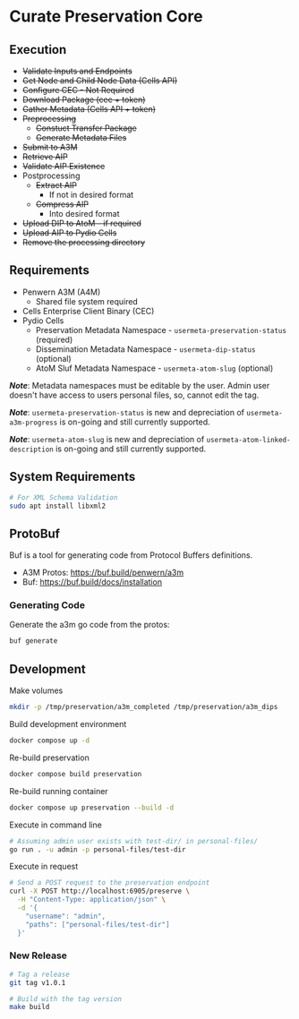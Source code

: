 
# Curate Preservation Core

## Execution

- ~~Validate Inputs and Endpoints~~
- ~~Get Node and Child Node Data (Cells API)~~
- ~~Configure CEC - Not Required~~
- ~~Download Package (cec + token)~~
- ~~Gather Metadata (Cells API + token)~~
- ~~Preprocessing~~
  - ~~Constuct Transfer Package~~
  - ~~Generate Metadata Files~~
- ~~Submit to A3M~~
- ~~Retrieve AIP~~
- ~~Validate AIP Existence~~
- Postprocessing
  - ~~Extract AIP~~
    - If not in desired format
  - ~~Compress AIP~~
    - Into desired format
- ~~Upload DIP to AtoM - if required~~
- ~~Upload AIP to Pydio Cells~~
- ~~Remove the processing directory~~

## Requirements

- Penwern A3M (A4M)
  - Shared file system required
- Cells Enterprise Client Binary (CEC)
- Pydio Cells
  - Preservation Metadata Namespace - `usermeta-preservation-status` (required)
  - Dissemination Metadata Namespace - `usermeta-dip-status` (optional)
  - AtoM Sluf Metadata Namespace - `usermeta-atom-slug` (optional)

***Note***: Metadata namespaces must be editable by the user. Admin user doesn't have access to users personal files, so, cannot edit the tag.

***Note***: `usermeta-preservation-status` is new and depreciation of `usermeta-a3m-progress` is on-going and still currently supported.

***Note***: `usermeta-atom-slug` is new and depreciation of `usermeta-atom-linked-description` is on-going and still currently supported.

## System Requirements

```bash
# For XML Schema Validation
sudo apt install libxml2
```

## ProtoBuf

Buf is a tool for generating code from Protocol Buffers definitions.

- A3M Protos: <https://buf.build/penwern/a3m>
- Buf: <https://buf.build/docs/installation>

### Generating Code

Generate the a3m go code from the protos:

```bash
buf generate
```

## Development

Make volumes

```bash
mkdir -p /tmp/preservation/a3m_completed /tmp/preservation/a3m_dips
```

Build development environment

```bash
docker compose up -d
```

Re-build preservation

```bash
docker compose build preservation
```

Re-build running container

```bash
docker compose up preservation --build -d
```

Execute in command line

```bash
# Assuming admin user exists with test-dir/ in personal-files/
go run . -u admin -p personal-files/test-dir
```

Execute in request

```bash
# Send a POST request to the preservation endpoint
curl -X POST http://localhost:6905/preserve \
  -H "Content-Type: application/json" \
  -d '{
    "username": "admin",
    "paths": ["personal-files/test-dir"]
  }'
```
### New Release

```sh
# Tag a release
git tag v1.0.1

# Build with the tag version
make build
```